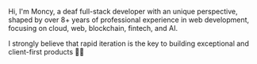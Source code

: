 Hi, I'm Moncy, a deaf full-stack developer with an unique perspective, shaped by over 8+ years of professional experience in web development, focusing on cloud, web, blockchain, fintech, and AI. 

I strongly believe that rapid iteration is the key to building exceptional and client-first products 🚀🤟

<!--
**ironbyte/ironbyte** is a ✨ _special_ ✨ repository because its `README.md` (this file) appears on your GitHub profile.

Here are some ideas to get you started:

- 🔭 I’m currently working on ...
- 🌱 I’m currently learning ...
- 👯 I’m looking to collaborate on ...
- 🤔 I’m looking for help with ...
- 💬 Ask me about ...
- 📫 How to reach me: ...
- 😄 Pronouns: ...
- ⚡ Fun fact: ...
-->
